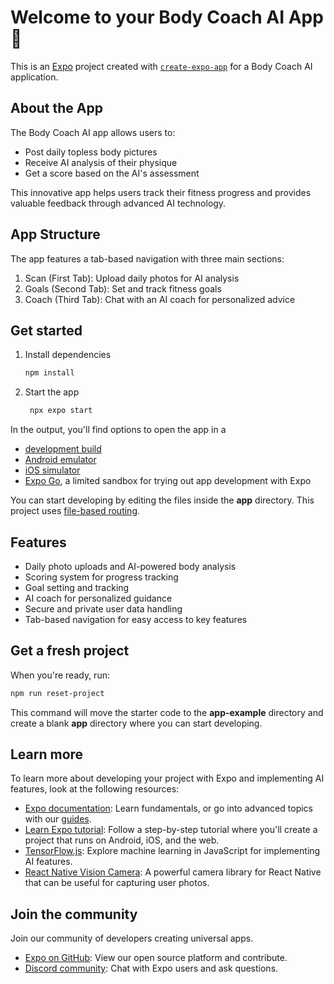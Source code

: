 # Welcome to your Body Coach AI App 👋

This is an [Expo](https://expo.dev) project created with [`create-expo-app`](https://www.npmjs.com/package/create-expo-app) for a Body Coach AI application.

## About the App

The Body Coach AI app allows users to:
- Post daily topless body pictures
- Receive AI analysis of their physique
- Get a score based on the AI's assessment

This innovative app helps users track their fitness progress and provides valuable feedback through advanced AI technology.

## App Structure

The app features a tab-based navigation with three main sections:

1. Scan (First Tab): Upload daily photos for AI analysis
2. Goals (Second Tab): Set and track fitness goals
3. Coach (Third Tab): Chat with an AI coach for personalized advice

## Get started

1. Install dependencies

   ```bash
   npm install
   ```

2. Start the app

   ```bash
    npx expo start
   ```

In the output, you'll find options to open the app in a

- [development build](https://docs.expo.dev/develop/development-builds/introduction/)
- [Android emulator](https://docs.expo.dev/workflow/android-studio-emulator/)
- [iOS simulator](https://docs.expo.dev/workflow/ios-simulator/)
- [Expo Go](https://expo.dev/go), a limited sandbox for trying out app development with Expo

You can start developing by editing the files inside the **app** directory. This project uses [file-based routing](https://docs.expo.dev/router/introduction).

## Features

- Daily photo uploads and AI-powered body analysis
- Scoring system for progress tracking
- Goal setting and tracking
- AI coach for personalized guidance
- Secure and private user data handling
- Tab-based navigation for easy access to key features

## Get a fresh project

When you're ready, run:

```bash
npm run reset-project
```

This command will move the starter code to the **app-example** directory and create a blank **app** directory where you can start developing.

## Learn more

To learn more about developing your project with Expo and implementing AI features, look at the following resources:

- [Expo documentation](https://docs.expo.dev/): Learn fundamentals, or go into advanced topics with our [guides](https://docs.expo.dev/guides).
- [Learn Expo tutorial](https://docs.expo.dev/tutorial/introduction/): Follow a step-by-step tutorial where you'll create a project that runs on Android, iOS, and the web.
- [TensorFlow.js](https://www.tensorflow.org/js): Explore machine learning in JavaScript for implementing AI features.
- [React Native Vision Camera](https://mrousavy.com/react-native-vision-camera/): A powerful camera library for React Native that can be useful for capturing user photos.

## Join the community

Join our community of developers creating universal apps.

- [Expo on GitHub](https://github.com/expo/expo): View our open source platform and contribute.
- [Discord community](https://chat.expo.dev): Chat with Expo users and ask questions.
